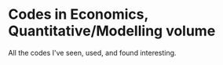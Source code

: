 # Codes in Economics, Quantitative/Modelling volume
All the codes I've seen, used, and found interesting.
